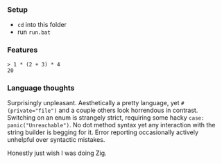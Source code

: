 ### Setup
- `cd` into this folder
- run `run.bat`

### Features
```
> 1 * (2 + 3) * 4
20
```

### Language thoughts
Surprisingly unpleasant. Aesthetically a pretty language, yet `#(private="file")`
and a couple others look horrendous in contrast. Switching on an enum is
strangely strict, requiring some hacky `case: panic("Unreachable")`. No dot
method syntax yet any interaction with the string builder is begging for it.
Error reporting occasionally actively unhelpful over syntactic mistakes.

Honestly just wish I was doing Zig.
